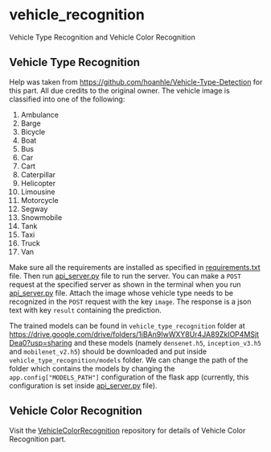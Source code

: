 # vehicle_recognition

Vehicle Type Recognition and Vehicle Color Recognition

## Vehicle Type Recognition

Help was taken from https://github.com/hoanhle/Vehicle-Type-Detection for this part. All due credits to the original owner. The vehicle image is classified into one of the following:
1. Ambulance
2. Barge
3. Bicycle
4. Boat
5. Bus
6. Car
7. Cart
8. Caterpillar
9. Helicopter
10. Limousine
11. Motorcycle
12. Segway
13. Snowmobile
14. Tank
15. Taxi
16. Truck
17. Van

Make sure all the requirements are installed as specified in [requirements.txt](vehicle_type_recognition/requirements.txt) file. Then run [api_server.py](vehicle_type_recognition/api_server.py) file to run the server. You can make a `POST` request at the specified server as shown in the terminal when you run [api_server.py](vehicle_type_recognition/api_server.py) file. Attach the image whose vehicle type needs to be recognized in the `POST` request with the key `image`. The response is a json text with key `result` containing the prediction.

The trained models can be found in `vehicle_type_recognition` folder at https://drive.google.com/drive/folders/1iBAn9IwWXY8Ur4JA89ZkIOP4MSjtDea0?usp=sharing and these models (namely `densenet.h5`, `inception_v3.h5` and `mobilenet_v2.h5`) should be downloaded and put inside `vehicle_type_recognition/models` folder. We can change the path of the folder which contains the models by changing the `app.config["MODELS_PATH"]` configuration of the flask app (currently, this configuration is set inside [api_server.py](vehicle_type_recognition/api_server.py) file).

## Vehicle Color Recognition

Visit the [VehicleColorRecognition](https://github.com/i-am-g2/VehicleColorRecognition) repository for details of Vehicle Color Recognition part.

